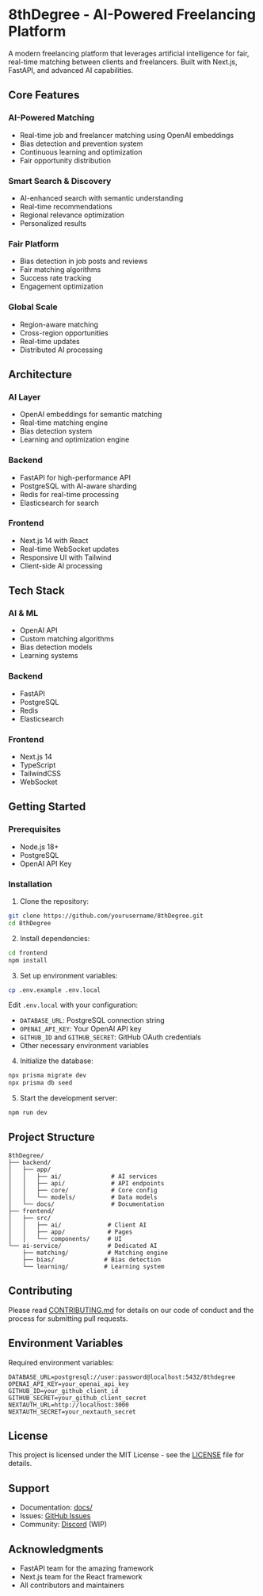 # 8thDegree - AI-Powered Freelancing Platform

A modern freelancing platform that leverages artificial intelligence for fair, real-time matching between clients and freelancers. Built with Next.js, FastAPI, and advanced AI capabilities.

## Core Features

### AI-Powered Matching
- Real-time job and freelancer matching using OpenAI embeddings
- Bias detection and prevention system
- Continuous learning and optimization
- Fair opportunity distribution

### Smart Search & Discovery
- AI-enhanced search with semantic understanding
- Real-time recommendations
- Regional relevance optimization
- Personalized results

### Fair Platform
- Bias detection in job posts and reviews
- Fair matching algorithms
- Success rate tracking
- Engagement optimization

### Global Scale
- Region-aware matching
- Cross-region opportunities
- Real-time updates
- Distributed AI processing

## Architecture

### AI Layer
- OpenAI embeddings for semantic matching
- Real-time matching engine
- Bias detection system
- Learning and optimization engine

### Backend
- FastAPI for high-performance API
- PostgreSQL with AI-aware sharding
- Redis for real-time processing
- Elasticsearch for search

### Frontend
- Next.js 14 with React
- Real-time WebSocket updates
- Responsive UI with Tailwind
- Client-side AI processing

## Tech Stack

### AI & ML
- OpenAI API
- Custom matching algorithms
- Bias detection models
- Learning systems

### Backend
- FastAPI
- PostgreSQL
- Redis
- Elasticsearch

### Frontend
- Next.js 14
- TypeScript
- TailwindCSS
- WebSocket

## Getting Started

### Prerequisites
- Node.js 18+
- PostgreSQL
- OpenAI API Key

### Installation

1. Clone the repository:
```bash
git clone https://github.com/yourusername/8thDegree.git
cd 8thDegree
```

2. Install dependencies:
```bash
cd frontend
npm install
```

3. Set up environment variables:
```bash
cp .env.example .env.local
```
Edit `.env.local` with your configuration:
- `DATABASE_URL`: PostgreSQL connection string
- `OPENAI_API_KEY`: Your OpenAI API key
- `GITHUB_ID` and `GITHUB_SECRET`: GitHub OAuth credentials
- Other necessary environment variables

4. Initialize the database:
```bash
npx prisma migrate dev
npx prisma db seed
```

5. Start the development server:
```bash
npm run dev
```

## Project Structure
```
8thDegree/
├── backend/
│   ├── app/
│   │   ├── ai/              # AI services
│   │   ├── api/             # API endpoints
│   │   ├── core/            # Core config
│   │   └── models/          # Data models
│   └── docs/                # Documentation
├── frontend/
│   ├── src/
│   │   ├── ai/             # Client AI
│   │   ├── app/            # Pages
│   │   └── components/     # UI
└── ai-service/             # Dedicated AI
    ├── matching/           # Matching engine
    ├── bias/              # Bias detection
    └── learning/          # Learning system
```

## Contributing

Please read [CONTRIBUTING.md](CONTRIBUTING.md) for details on our code of conduct and the process for submitting pull requests.

## Environment Variables

Required environment variables:

```env
DATABASE_URL=postgresql://user:password@localhost:5432/8thdegree
OPENAI_API_KEY=your_openai_api_key
GITHUB_ID=your_github_client_id
GITHUB_SECRET=your_github_client_secret
NEXTAUTH_URL=http://localhost:3000
NEXTAUTH_SECRET=your_nextauth_secret
```

## License

This project is licensed under the MIT License - see the [LICENSE](LICENSE) file for details.

## Support

- Documentation: [docs/](docs/)
- Issues: [GitHub Issues](https://github.com/your-username/8thDegree/issues)
- Community: [Discord](https://discord.gg/your-server) (WIP)

## Acknowledgments

- FastAPI team for the amazing framework
- Next.js team for the React framework
- All contributors and maintainers


